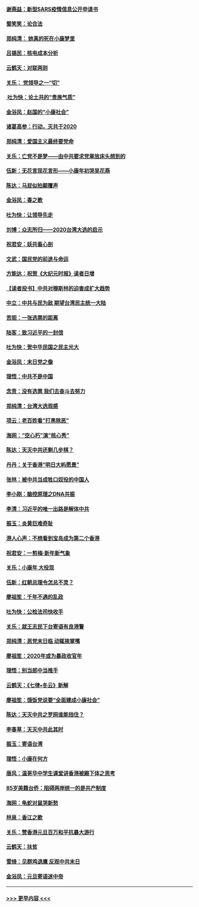 #### [谢燕益：新型SARS疫情信息公开申请书](../pages/nsc993/n11808840.md?t=01212231) 
#### [蜀笑笑：论合法](../pages/nsc993/n11808064.md?t=01212231) 
#### [郑纯清： 她真的死在小康梦里](../pages/nsc993/n11806623.md?t=01212231) 
#### [吕锡民：核电成本分析](../pages/nsc993/n11806284.md?t=01212231) 
#### [云鹤天：对联两则](../pages/nsc993/n11805957.md?t=01212231) 
#### [关乐： 党领导之一“切”](../pages/nsc993/n11804505.md?t=01212231) 
#### [ 吐为快：论土共的“贵族气质”](../pages/nsc993/n11804490.md?t=01212231) 
#### [金浴凤：赵国的“小康社会”](../pages/nsc993/n11804452.md?t=01212231) 
#### [诸葛高参：行动，灭共于2020](../pages/nsc993/n11804120.md?t=01212231) 
#### [郑纯清：爱国主义最终要党命](../pages/nsc993/n11802197.md?t=01212231) 
#### [关乐：亡党不是梦——由中共要求党章放床头想到的](../pages/nsc993/n11802156.md?t=01212231) 
#### [伍新：无花言现花言形——小康年初哭吴花燕](../pages/nsc993/n11800044.md?t=01212231) 
#### [陈达：马屁似拍颠覆声](../pages/nsc993/n11800010.md?t=01212231) 
#### [金浴凤：春之歌](../pages/nsc993/n11797687.md?t=01212231) 
#### [吐为快：让领导先走](../pages/nsc993/n11797512.md?t=01212231) 
#### [刘博：众志所归——2020台湾大选的启示](../pages/nsc993/n11796878.md?t=01212231) 
#### [祝君安：妖共畜心剖](../pages/nsc993/n11794273.md?t=01212231) 
#### [文武：国民党的前途与命运](../pages/nsc993/n11794198.md?t=01212231) 
#### [方能达：祝贺《大纪元时报》读者日增](../pages/nsc993/n11793807.md?t=01212231) 
#### [【读者投书】中共对穆斯林的迫害成扩大趋势](../pages/nsc993/n11791371.md?t=01212231) 
#### [中立：中共与民为敌 期望台湾民主统一大陆](../pages/nsc993/n11790392.md?t=01212231) 
#### [苦胆：一张选票的距离](../pages/nsc993/n11788914.md?t=01212231) 
#### [陆客：致习近平的一封信](../pages/nsc993/n11788867.md?t=01212231) 
#### [吐为快：贺中华民国之民主光大](../pages/nsc993/n11788618.md?t=01212231) 
#### [金浴凤：末日党之像](../pages/nsc993/n11787475.md?t=01212231) 
#### [理悟：中共不是中国](../pages/nsc993/n11787463.md?t=01212231) 
#### [念贲：没有选票  我们去奋斗去努力](../pages/nsc993/n11787398.md?t=01212231) 
#### [郑纯清：台湾大选观感](../pages/nsc993/n11786210.md?t=01212231) 
#### [项云：老百姓看“打黑除恶”](../pages/nsc993/n11785398.md?t=01212231) 
#### [海网：“空心朽”演“核心秀”](../pages/nsc993/n11783874.md?t=01212231) 
#### [陈达：天灭中共还剩几步棋？](../pages/nsc993/n11783719.md?t=01212231) 
#### [丹丹：关于香港“明日大屿愿景”](../pages/nsc993/n11783273.md?t=01212231) 
#### [张林：被中共当成牲口奴役的中国人](../pages/nsc993/n11782397.md?t=01212231) 
#### [李小刚：脑控原理之DNA共振](../pages/nsc993/n11780962.md?t=01212231) 
#### [李清：习近平的唯一出路是解体中共](../pages/nsc993/n11780866.md?t=01212231) 
#### [振玉：炎黄巨难奇耻](../pages/nsc993/n11779632.md?t=01212231) 
#### [港人心声：不想看到宝岛成为第二个香港](../pages/nsc993/n11778817.md?t=01212231) 
#### [祝君安：一剪梅‧新年新气象](../pages/nsc993/n11776340.md?t=01212231) 
#### [关乐：小康年 大役现](../pages/nsc993/n11774213.md?t=01212231) 
#### [伍新：红朝总理令怎总不灵？](../pages/nsc993/n11770813.md?t=01212231) 
#### [廖祖笙：千年不遇的乱政](../pages/nsc993/n11770373.md?t=01212231) 
#### [吐为快：公检法司快收手](../pages/nsc993/n11770359.md?t=01212231) 
#### [关乐：就王志民下台寄语有良港警](../pages/nsc993/n11769903.md?t=01212231) 
#### [郑纯清：恶党末日临 动辄挨掌嘴](../pages/nsc993/n11769356.md?t=01212231) 
#### [廖祖笙：2020年或为暴政收官年](../pages/nsc993/n11768216.md?t=01212231) 
#### [理悟：别当郎中当推手](../pages/nsc993/n11768243.md?t=01212231) 
#### [云鹤天：《七律▪冬云》新解](../pages/nsc993/n11768204.md?t=01212231) 
#### [廖祖笙：饿饭党说要“全面建成小康社会”](../pages/nsc993/n11767482.md?t=01212231) 
#### [陈达：天灭中共之罗网谁能挡住？](../pages/nsc993/n11767465.md?t=01212231) 
#### [李春草：天灭中共此其时](../pages/nsc993/n11767452.md?t=01212231) 
#### [振玉：寄语台湾](../pages/nsc993/n11767432.md?t=01212231) 
#### [理悟：小康在何方](../pages/nsc993/n11767394.md?t=01212231) 
#### [唐风：温哥华中学生课堂讲香港被踢下体之思考](../pages/nsc993/n11766848.md?t=01212231) 
#### [85岁美籍台侨：阻碍两岸统一的是共产制度](../pages/nsc993/n11765043.md?t=01212231) 
#### [海网：龟蛇对鼠哭新愁](../pages/nsc993/n11764895.md?t=01212231) 
#### [林泉：香江之歌](../pages/nsc993/n11764415.md?t=01212231) 
#### [关乐：赞香港元旦百万和平抗暴大游行](../pages/nsc993/n11764382.md?t=01212231) 
#### [云鹤天：扶贫](../pages/nsc993/n11764245.md?t=01212231) 
#### [雪绮：见群鸡退鹰  反观中共末日](../pages/nsc993/n11762112.md?t=01212231) 
#### [金浴凤：元旦寄语迷中帝](../pages/nsc993/n11761788.md?t=01212231) 

----
#### [ >>> 更早内容 <<< ](../indexes/nsc993-earlier.md)

